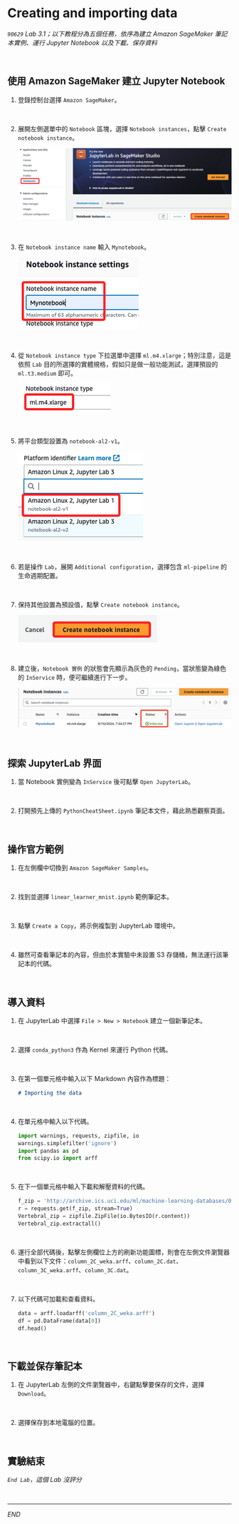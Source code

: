 # Creating and importing data

_`90629` Lab 3.1；以下教程分為五個任務，依序為建立 Amazon SageMaker 筆記本實例、運行 Jupyter Notebook 以及下載、保存資料_

<br>

## 使用 Amazon SageMaker 建立 Jupyter Notebook

1. 登錄控制台選擇 `Amazon SageMaker`。

<br>

2. 展開左側選單中的 `Notebook` 區塊，選擇 `Notebook instances`，點擊 `Create notebook instance`。

    ![](images/img_02.png)

<br>

3. 在 `Notebook instance name` 輸入 `Mynotebook`。

    ![](images/img_03.png)

<br>

4. 從 `Notebook instance type` 下拉選單中選擇 `ml.m4.xlarge`；特別注意，這是依照 `Lab` 目的所選擇的實體規格，假如只是做一般功能測試，選擇預設的 `ml.t3.medium` 即可。

    ![](images/img_04.png)

<br>

5. 將平台類型設置為 `notebook-al2-v1`。

    ![](images/img_05.png)

<br>

6. 若是操作 `Lab`，展開 `Additional configuration`，選擇包含 `ml-pipeline` 的生命週期配置。

<br>

7. 保持其他設置為預設值，點擊 `Create notebook instance`。

    ![](images/img_06.png)

<br>

8. 建立後，`Notebook 實例` 的狀態會先顯示為灰色的 `Pending`，當狀態變為綠色的 `InService` 時，便可繼續進行下一步。

    ![](images/img_01.png)

<br>

## 探索 JupyterLab 界面

1. 當 Notebook 實例變為 `InService` 後可點擊 `Open JupyterLab`。

<br>

2. 打開預先上傳的 `PythonCheatSheet.ipynb` 筆記本文件，藉此熟悉觀察頁面。

<br>

## 操作官方範例

1. 在左側欄中切換到 `Amazon SageMaker Samples`。

<br>

2. 找到並選擇 `linear_learner_mnist.ipynb` 範例筆記本。

<br>

3. 點擊 `Create a Copy`，將示例複製到 JupyterLab 環境中。

<br>

4. 雖然可查看筆記本的內容，但由於本實驗中未設置 S3 存儲桶，無法運行該筆記本的代碼。

<br>

## 導入資料

1. 在 JupyterLab 中選擇 `File > New > Notebook` 建立一個新筆記本。

<br>

2. 選擇 `conda_python3` 作為 Kernel 來運行 Python 代碼。

<br>

3. 在第一個單元格中輸入以下 Markdown 內容作為標題：

    ```markdown
    # Importing the data
    ```

<br>

4. 在單元格中輸入以下代碼。

    ```python
    import warnings, requests, zipfile, io
    warnings.simplefilter('ignore')
    import pandas as pd
    from scipy.io import arff
    ```

<br>

5. 在下一個單元格中輸入下載和解壓資料的代碼。

    ```python
    f_zip = 'http://archive.ics.uci.edu/ml/machine-learning-databases/00212/vertebral_column_data.zip'
    r = requests.get(f_zip, stream=True)
    Vertebral_zip = zipfile.ZipFile(io.BytesIO(r.content))
    Vertebral_zip.extractall()
    ```

<br>

6. 運行全部代碼後，點擊左側欄位上方的刷新功能圖標，則會在左側文件瀏覽器中看到以下文件：`column_2C_weka.arff`、`column_2C.dat`、`column_3C_weka.arff`、`column_3C.dat`。

<br>

7. 以下代碼可加載和查看資料。

    ```python
    data = arff.loadarff('column_2C_weka.arff')
    df = pd.DataFrame(data[0])
    df.head()
    ```

<br>

## 下載並保存筆記本

1. 在 JupyterLab 左側的文件瀏覽器中，右鍵點擊要保存的文件，選擇 `Download`。

<br>

2. 選擇保存到本地電腦的位置。

<br>

## 實驗結束

_`End Lab`，這個 Lab 沒評分_

<br>

___

_END_